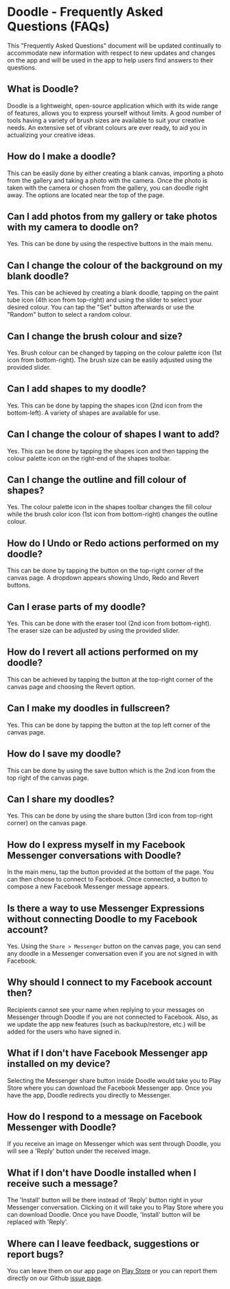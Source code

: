 # Doodle - Frequently Asked Questions (FAQs)
This "Frequently Asked Questions" document will be updated continually to accommodate new information with respect to new updates and changes on the app and will be used in the app to help users find answers to their questions.

## What is Doodle?
Doodle is a lightweight, open-source application which with its wide range of features, allows you to express yourself without limits. A good number of tools having a variety of brush sizes are available to suit your creative needs. An extensive set of vibrant colours are ever ready, to aid you in actualizing your creative ideas.

## How do I make a doodle?
This can be easily done by either creating a blank canvas, importing a photo from the gallery and taking a photo with the camera. Once the photo is taken with the camera or chosen from the gallery, you can doodle right away. The options are located near the top of the page.

## Can I add photos from my gallery or take photos with my camera to doodle on?
Yes. This can be done by using the respective buttons in the main menu.

## Can I change the colour of the background on my blank doodle?
Yes. This can be achieved by creating a blank doodle, tapping on the paint tube icon (4th icon from top-right) and using the slider to select your desired colour. You can tap the "Set" button afterwards or use the "Random" button to select a random colour.

## Can I change the brush colour and size?
Yes. Brush colour can be changed by tapping on the colour palette icon (1st icon from bottom-right). The brush size can be easily adjusted using the provided slider.

## Can I add shapes to my doodle?
Yes. This can be done by tapping the shapes icon (2nd icon from the bottom-left). A variety of shapes are available for use.

## Can I change the colour of shapes I want to add?
Yes. This can be done by tapping the shapes icon and then tapping the colour palette icon on the right-end of the shapes toolbar.

## Can I change the outline and fill colour of shapes?
Yes. The colour palette icon in the shapes toolbar changes the fill colour while the brush color icon (1st icon from bottom-right) changes the outline colour.

## How do I Undo or Redo actions performed on my doodle?
This can be done by tapping the button on the top-right corner of the canvas page. A dropdown appears showing Undo, Redo and Revert buttons.

## Can I erase parts of my doodle?
Yes. This can be done with the eraser tool (2nd icon from bottom-right). The eraser size can be adjusted by using the provided slider.

## How do I revert all actions performed on my doodle?
This can be achieved by tapping the button at the top-right corner of the canvas page and choosing the Revert option.

## Can I make my doodles in fullscreen?
Yes. This can be done by tapping the button at the top left corner of the canvas page.

## How do I save my doodle?
This can be done by using the save button which is the 2nd icon from the top right of the canvas page.

## Can I share my doodles?
Yes. This can be done by using the share button (3rd icon from top-right corner) on the canvas page.

## How do I express myself in my Facebook Messenger conversations with Doodle?
In the main menu, tap the button provided at the bottom of the page. You can then choose to connect to Facebook. Once connected, a button to compose a new Facebook Messenger message appears.

## Is there a way to use Messenger Expressions without connecting Doodle to my Facebook account?
Yes. Using the `Share > Messenger` button on the canvas page, you can send any doodle in a Messenger conversation even if you are not signed in with Facebook.

## Why should I connect to my Facebook account then?
Recipients cannot see your name when replying to your messages on Messenger through Doodle if you are not connected to Facebook. Also, as we update the app new features (such as backup/restore, etc.) will be added for the users who have signed in.

## What if I don't have Facebook Messenger app installed on my device?
Selecting the Messenger share button inside Doodle would take you to Play Store where you can download the Facebook Messenger app. Once you have the app, Doodle redirects you directly to Messenger.

## How do I respond to a message on Facebook Messenger with Doodle?
If you receive an image on Messenger which was sent through Doodle, you will see a 'Reply' button under the received image.

## What if I don't have Doodle installed when I receive such a message?
The 'Install' button will be there instead of 'Reply' button right in your Messenger conversation. Clicking on it will take you to Play Store where you can download Doodle. Once you have Doodle, 'Install' button will be replaced with 'Reply'.

## Where can I leave feedback, suggestions or report bugs?
You can leave them on our app page on [Play Store](https://play.google.com/store/apps/details?id=sfllhkhan95.doodle)
or you can report them directly on our Github [issue page](https://github.com/sfllhkhan95/paint/issues).
